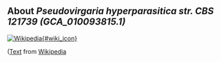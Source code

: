 
About *Pseudovirgaria hyperparasitica str. CBS 121739 (GCA\_010093815.1)* 
--------------------------------------------------------------

[![Wikipedia](/img/wikipedia_logo_v2_en.png){#wiki_icon}](http://en.wikipedia.org)


([Text](http://en.wikipedia.org) from [Wikipedia](http://en.wikipedia.org/) 

